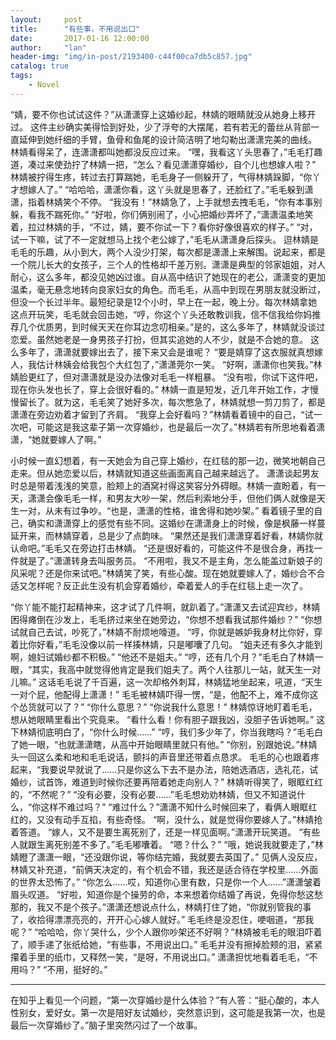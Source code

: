 ```yaml
---
layout:     post
title:      "有些事，不用说出口"
date:       2017-01-16 12:00:00
author:     "lan"
header-img: "img/in-post/2193400-c44f00ca7db5c857.jpg"
catalog: true
tags:
    - Novel
---
```


“婧，要不你也试试这件？”从潇潇穿上这婚纱起，林婧的眼睛就没从她身上移开过。
这件主纱确实美得恰到好处，少了浮夸的大摆尾，若有若无的蕾丝从背部一直延伸到她纤细的手臂，鱼骨和鱼尾的设计简洁明了地勾勒出潇潇完美的曲线。
林婧看得呆了，连潇潇都叫她都没反应过来。
“嘿，我看这丫头思春了，”毛毛打趣道，凑过来使劲拧了林婧一把，“怎么？看见潇潇穿婚纱，自个儿也想嫁人啦？”
林婧被拧得生疼，转过去打算踹她，毛毛身子一侧躲开了，气得林婧跺脚，“你丫才想嫁人了。”
“哈哈哈，潇潇你看，这丫头就是思春了，还脸红了。”毛毛躲到潇潇，指着林婧笑个不停。
“我没有！”林婧急了，上手就想去拽毛毛，“你有本事别躲，看我不踹死你。”
“好啦，你们俩别闹了，小心把婚纱弄坏了，”潇潇温柔地笑着，拉过林婧的手，“不过，婧，要不你试一下？看你好像很喜欢的样子。”
“对，试一下嘛，试了不一定就想马上找个老公嫁了，”毛毛从潇潇身后探头。
逗林婧是毛毛的乐趣，从小到大，两个人没少打架，每次都是潇潇上来解围。说起来，都是一个院儿长大的女孩子，三个人的性格却千差万别。潇潇是典型的邻家姐姐，对人耐心，这么多年，都没见她凶过谁。自从高中结识了她现在的老公，潇潇变的更加温柔，毫无悬念地转向良家妇女的角色。而毛毛，从高中到现在男朋友就没断过，但没一个长过半年。最短纪录是12个小时，早上在一起，晚上分。每次林婧拿她这点开玩笑，毛毛就会回击她，“哼，你这个丫头还敢教训我，信不信我给你妈推荐几个优质男，到时候天天在你耳边念叨相亲。”是的，这么多年了，林婧就没谈过恋爱。虽然她老是一身男孩子打扮，但其实追她的人不少，就是不合她的意。
这么多年了，潇潇就要嫁出去了，接下来又会是谁呢？
“要是婧穿了这衣服就真想嫁人，我估计林姨会给我包个大红包了，”潇潇莞尔一笑。
“好啊，潇潇你也笑我。”林婧脸更红了，但对潇潇就是没办法像对毛毛一样粗暴。
“没有啦，你试下这件吧，现在你头发也长了，穿上会很好看的。”
林婧一直是短发，近几年开始工作，才慢慢留长了。就为这，毛毛笑了她好多次，每次憋急了，林婧就想一剪刀剪了，都是潇潇在旁边劝着才留到了齐肩。
“我穿上会好看吗？”林婧看着镜中的自己，“试一次吧，可能这是我这辈子第一次穿婚纱，也是最后一次了。”林婧若有所思地看着潇潇，“她就要嫁人了啊。”

小时候一直幻想着，有一天她会为自己穿上婚纱，在红毯的那一边，微笑地朝自己走来。但从她恋爱以后，林婧就知道这些画面离自己越来越远了。
潇潇谈起男友时总是带着浅浅的笑意，脸颊上的酒窝衬得这笑容分外碍眼。林婧一直盼着，有一天，潇潇会像毛毛一样，和男友大吵一架，然后利索地分手，但他们俩人就像是天生一对，从未有过争吵。“也是，潇潇的性格，谁舍得和她吵架。”
看着镜子里的自己，确实和潇潇穿上的感觉有些不同。这婚纱在潇潇身上的时候，像是枫藤一样蔓延开来，而林婧穿着，总是少了点韵味。
“果然还是我们潇潇穿着好看，林婧你就认命吧。”毛毛又在旁边打击林婧。
“还是很好看的，可能这件不是很合身，再找一件就是了。”潇潇转身去叫服务员。
“不用啦，我又不是主角，怎么能盖过新娘子的风采呢？还是你来试吧。”林婧笑了笑，有些心酸。现在她就要嫁人了，婚纱合不合适又怎样呢？反正此生没有机会穿着婚纱，牵着爱人的手在红毯上走一次了。

“你丫能不能打起精神来，这才试了几件啊，就趴着了。”潇潇又去试迎宾纱，林婧困得瘫倒在沙发上，毛毛挤过来坐在她旁边，“你想不想看我试那件婚纱？”
“你想试就自己去试，吵死了，”林婧不耐烦地嚎道。
“哼，你就是嫉妒我身材比你好，穿着比你好看，”毛毛没像以前一样揍林婧，只是嘟囔了几句。
“姐夫还有多久才能到啊，媳妇试婚纱都不积极。”
“他还不是姐夫。”
“哼，还有几个月？”毛毛白了林婧一眼，“其实，我高中就觉得他肯定是我们姐夫了。两个人往那儿一站，就天生一对儿嘛。”
这话毛毛说了千百遍，这一次却格外刺耳，林婧猛地坐起来，吼道，“天生一对个屁，他配得上潇潇！”
毛毛被林婧吓得一愣，“是，他配不上，难不成你这个怂货就可以了？”
“你什么意思？”
“你说我什么意思！”
林婧惊讶地盯着毛毛，想从她眼睛里看出个究竟来。
“看什么看！你有胆子跟我凶，没胆子告诉她啊。”
这下林婧彻底明白了，“你什么时候……”
“哼，我们多少年了，你当我瞎吗？”毛毛白了她一眼，“也就潇潇瞎，从高中开始眼睛里就只有他。”
“你别，别跟她说。”林婧头一回这么柔和地和毛毛说话，颤抖的声音里还带着点恳求。
毛毛的心也跟着疼起来，“我要说早就说了……只是你这么下去不是办法，陪她选酒店，选礼花，试婚纱，试首饰，难道到时候你还要再陪着她走向别人？”
林婧听得笑了，眼眶红红的，“不然呢？”
“没有必要，没有必要……”毛毛想劝劝林婧，但又不知道说什么，“你这样不难过吗？”
“难过什么？”潇潇不知什么时候回来了，看俩人眼眶红红的，又没有动手互掐，有些奇怪。
“啊，没什么，就是觉得你要嫁人了。”林婧抢着答道。
“嫁人，又不是要生离死别了，还是一样见面啊。”潇潇开玩笑道。
“有些人就跟生离死别差不多了。”毛毛嘟囔着。
“嗯？什么？”
“哦，她说我就要走了，”林婧瞪了潇潇一眼，“还没跟你说，等你结完婚，我就要去英国了。”
见俩人没反应，林婧又补充道，“前俩天决定的，有个机会不错，我还是适合待在学校里……外面的世界太恐怖了。”
“你怎么……哎，知道你心里有数，只是你一个人……”潇潇皱着眉头叹道。
“好啦，知道你是个操劳的命，本来想着你结婚了再说，免得你愁这愁那的，我又不是个孩子。”潇潇还想说点什么，林婧打住了她，“你就别管我的事了，收拾得漂漂亮亮的，开开心心嫁人就好。”
毛毛终是没忍住，哽咽道，“那我呢？”
“哈哈哈，你丫哭什么，少个人跟你吵架还不好啊？”林婧被毛毛的眼泪吓着了，顺手递了张纸给她，“有些事，不用说出口。”
毛毛并没有擦掉脸颊的泪，紧紧攥着手里的纸巾，又释然一笑，“是呀，不用说出口。”
潇潇担忧地看着毛毛，“不用吗？”
“不用，挺好的。”

----
在知乎上看见一个问题，“第一次穿婚纱是什么体验？”有人答：“挺心酸的，本人性别女，爱好女。第一次是陪好友试婚纱，突然意识到，这可能是我第一次，也是最后一次穿婚纱了。”脑子里突然闪过了一个故事。
